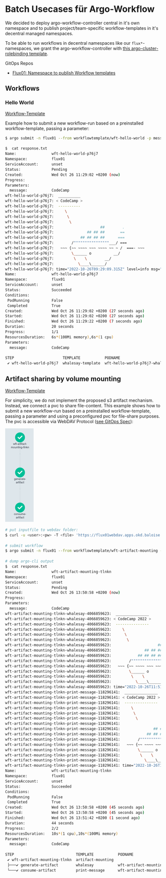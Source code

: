 # Batch Usecases für Argo-Workflow

We decided to deploy argo-workflow-controller central in it's own namespace and to publish project/team-specific workflow-templates in it's decentral managed namespaces.

To be able to run workflows in decentral namespaces like our `flux*`-namespaces, we grant the argo-workflow-controller with [this argo-cluster-rolebinding template](https://github.com/baloise-incubator/code-camp-apps/blob/master/flux01/templates/argo-cluster-rolebinding.yaml).

GitOps Repos
* [Flux01: Namespace to publish Workflow templates](https://github.com/baloise-incubator/code-camp-apps/tree/master/flux01)

## Workflows

### Hello World
[Workflow-Template](https://github.com/baloise-incubator/code-camp-apps/blob/master/flux01/templates/wft-hello-world.yaml)

Example how to submit a new workflow-run based on a preinstalled workflow-template, passing a parameter:
```bash
$ argo submit -n flux01 --from workflowtemplate/wft-hello-world -p message=CodeCamp --watch --log | tee response.txt

$  cat response.txt                                                    
Name:                wft-hello-world-p76j7
Namespace:           flux01
ServiceAccount:      unset
Status:              Pending
Created:             Wed Oct 26 11:29:02 +0200 (now)
Progress:            
Parameters:          
  message:           CodeCamp
wft-hello-world-p76j7:  __________ 
wft-hello-world-p76j7: < CodeCamp >
wft-hello-world-p76j7:  ---------- 
wft-hello-world-p76j7:     \
wft-hello-world-p76j7:      \
wft-hello-world-p76j7:       \     
wft-hello-world-p76j7:                     ##        .            
wft-hello-world-p76j7:               ## ## ##       ==            
wft-hello-world-p76j7:            ## ## ## ##      ===            
wft-hello-world-p76j7:        /""""""""""""""""___/ ===        
wft-hello-world-p76j7:   ~~~ {~~ ~~~~ ~~~ ~~~~ ~~ ~ /  ===- ~~~   
wft-hello-world-p76j7:        \______ o          __/            
wft-hello-world-p76j7:         \    \        __/             
wft-hello-world-p76j7:           \____\______/   
wft-hello-world-p76j7: time="2022-10-26T09:29:09.315Z" level=info msg="sub-process exited" argo=true error="<nil>"
Name:                wft-hello-world-p76j7
Namespace:           flux01
ServiceAccount:      unset
Status:              Succeeded
Conditions:          
 PodRunning          False
 Completed           True
Created:             Wed Oct 26 11:29:02 +0200 (27 seconds ago)
Started:             Wed Oct 26 11:29:02 +0200 (27 seconds ago)
Finished:            Wed Oct 26 11:29:22 +0200 (7 seconds ago)
Duration:            20 seconds
Progress:            1/1
ResourcesDuration:   6s*(100Mi memory),6s*(1 cpu)
Parameters:          
  message:           CodeCamp

STEP                      TEMPLATE           PODNAME                                             DURATION  MESSAGE
 ✔ wft-hello-world-p76j7  whalesay-template  wft-hello-world-p76j7-whalesay-template-1836767436  8s          

```

## Artifact sharing by volume mounting 
[Workflow-Template](https://github.com/baloise-incubator/code-camp-apps/blob/master/flux01/templates/wft-artifact-mounting.yaml)

For simplicity, we do not implement the proposed s3 artifact mechanism. Instead, we connect a pvc to share file-content.
This example shows how to submit a new workflow-run based on a preinstalled workflow-template, passing a parameter and using a preconfigured pvc for file-share purposes. The pvc is accessible via WebDAV Protocol ([see GitOps Spec](https://github.dev/baloise-incubator/code-camp-apps)):

![](/assets/workflow.png)

```bash
# put inputfile to webdav folder:
$ curl -u <user>:<pw> -T <file> 'https://flux01webdav.apps.okd.baloise.dev'

# submit workflow
$ argo submit -n flux01 --from workflowtemplate/wft-artifact-mounting -p message=CodeCamp --watch --log | tee response.txt

# dump argo-cli output
$  cat response.txt
Name:                wft-artifact-mounting-tlnkn
Namespace:           flux01
ServiceAccount:      unset
Status:              Pending
Created:             Wed Oct 26 13:50:58 +0200 (now)
Progress:            
Parameters:          
  message:           CodeCamp
wft-artifact-mounting-tlnkn-whalesay-4066859623:  _______________ 
wft-artifact-mounting-tlnkn-whalesay-4066859623: < CodeCamp 2022 >
wft-artifact-mounting-tlnkn-whalesay-4066859623:  --------------- 
wft-artifact-mounting-tlnkn-whalesay-4066859623:     \
wft-artifact-mounting-tlnkn-whalesay-4066859623:      \
wft-artifact-mounting-tlnkn-whalesay-4066859623:       \     
wft-artifact-mounting-tlnkn-whalesay-4066859623:                     ##        .            
wft-artifact-mounting-tlnkn-whalesay-4066859623:               ## ## ##       ==            
wft-artifact-mounting-tlnkn-whalesay-4066859623:            ## ## ## ##      ===            
wft-artifact-mounting-tlnkn-whalesay-4066859623:        /""""""""""""""""___/ ===        
wft-artifact-mounting-tlnkn-whalesay-4066859623:   ~~~ {~~ ~~~~ ~~~ ~~~~ ~~ ~ /  ===- ~~~   
wft-artifact-mounting-tlnkn-whalesay-4066859623:        \______ o          __/            
wft-artifact-mounting-tlnkn-whalesay-4066859623:         \    \        __/             
wft-artifact-mounting-tlnkn-whalesay-4066859623:           \____\______/   
wft-artifact-mounting-tlnkn-whalesay-4066859623: time="2022-10-26T11:51:12.149Z" level=info msg="sub-process exited" argo=true error="<nil>"
wft-artifact-mounting-tlnkn-print-message-118296141:  _______________ 
wft-artifact-mounting-tlnkn-print-message-118296141: < CodeCamp 2022 >
wft-artifact-mounting-tlnkn-print-message-118296141:  --------------- 
wft-artifact-mounting-tlnkn-print-message-118296141:     \
wft-artifact-mounting-tlnkn-print-message-118296141:      \
wft-artifact-mounting-tlnkn-print-message-118296141:       \     
wft-artifact-mounting-tlnkn-print-message-118296141:                     ##        .            
wft-artifact-mounting-tlnkn-print-message-118296141:               ## ## ##       ==            
wft-artifact-mounting-tlnkn-print-message-118296141:            ## ## ## ##      ===            
wft-artifact-mounting-tlnkn-print-message-118296141:        /""""""""""""""""___/ ===        
wft-artifact-mounting-tlnkn-print-message-118296141:   ~~~ {~~ ~~~~ ~~~ ~~~~ ~~ ~ /  ===- ~~~   
wft-artifact-mounting-tlnkn-print-message-118296141:        \______ o          __/            
wft-artifact-mounting-tlnkn-print-message-118296141:         \    \        __/             
wft-artifact-mounting-tlnkn-print-message-118296141:           \____\______/   
wft-artifact-mounting-tlnkn-print-message-118296141: time="2022-10-26T11:51:29.955Z" level=info msg="sub-process exited" argo=true error="<nil>"
Name:                wft-artifact-mounting-tlnkn
Namespace:           flux01
ServiceAccount:      unset
Status:              Succeeded
Conditions:          
 PodRunning          False
 Completed           True
Created:             Wed Oct 26 13:50:58 +0200 (45 seconds ago)
Started:             Wed Oct 26 13:50:58 +0200 (45 seconds ago)
Finished:            Wed Oct 26 13:51:42 +0200 (1 second ago)
Duration:            44 seconds
Progress:            2/2
ResourcesDuration:   10s*(1 cpu),10s*(100Mi memory)
Parameters:          
  message:           CodeCamp

STEP                            TEMPLATE           PODNAME                                              DURATION  MESSAGE
 ✔ wft-artifact-mounting-tlnkn  artifact-mounting                                                                   
 ├───✔ generate-artifact        whalesay           wft-artifact-mounting-tlnkn-whalesay-30922292        15s         
 └───✔ consume-artifact         print-message      wft-artifact-mounting-tlnkn-print-message-877254023  9s   
```
